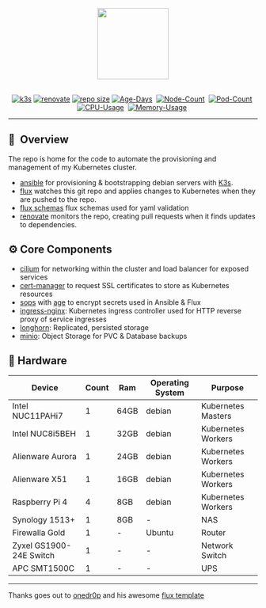 <div align="center">

<img src="https://camo.githubusercontent.com/eec89a711423634860ccdce3337ba8f922c424d921650684c69fc12d051e2a39/68747470733a2f2f692e696d6775722e636f6d2f676476426b4e452e706e67" align="center" width="144px" height="144px"/>
</div>

<br/>

<div align="center">

[![k3s](https://img.shields.io/badge/k3s-v1.28-brightgreen?logo=kubernetes&logoColor=white)](https://k3s.io/)
[![renovate](https://img.shields.io/badge/renovate-enabled-brightgreen?logo=renovatebot&logoColor=white)](https://github.com/renovatebot/renovate)
[![repo size](https://img.shields.io/github/repo-size/clarknova99/home-cluster)](https://github.com/clarknova99/home-cluster)
[![Age-Days](https://img.shields.io/endpoint?url=https%3A%2F%2Fkromgo.bigwang.org%2Fquery%3Fformat%3Dendpoint%26metric%3Dcluster_age_days&style=flat-square&label=Age)](https://github.com/kashalls/kromgo/)&nbsp;
[![Node-Count](https://img.shields.io/endpoint?url=https%3A%2F%2Fkromgo.bigwang.org%2Fquery%3Fformat%3Dendpoint%26metric%3Dcluster_node_count&style=flat-square&label=Nodes)](https://github.com/kashalls/kromgo/)&nbsp;
[![Pod-Count](https://img.shields.io/endpoint?url=https%3A%2F%2Fkromgo.bigwang.org%2Fquery%3Fformat%3Dendpoint%26metric%3Dcluster_pod_count&style=flat-square&label=Pods)](https://github.com/kashalls/kromgo/)&nbsp;
[![CPU-Usage](https://img.shields.io/endpoint?url=https%3A%2F%2Fkromgo.bigwang.org%2Fquery%3Fformat%3Dendpoint%26metric%3Dcluster_cpu_usage&style=flat-square&label=CPU)](https://github.com/kashalls/kromgo/)&nbsp;
[![Memory-Usage](https://img.shields.io/endpoint?url=https%3A%2F%2Fkromgo.bigwang.org%2Fquery%3Fformat%3Dendpoint%26metric%3Dcluster_memory_usage&style=flat-square&label=Memory)](https://github.com/kashalls/kromgo/)&nbsp;

</div>

---

## :book:&nbsp; Overview

The repo is home for the code to automate the provisioning and management of my Kubernetes cluster.
* [ansible](https://www.ansible.com) for provisioning & bootstrapping debian servers with [K3s](https://k3s.io).
* [flux](https://toolkit.fluxcd.io)  watches this git repo and applies changes to Kubernetes when they are pushed to the repo.
* [flux schemas](https://github.com/fluxcd-community/flux2-schemas/) flux schemas used for yaml validation
* [renovate](https://github.com/renovatebot/renovate) monitors the repo, creating pull requests when it finds updates to dependencies.

## :gear: Core Components
* [cilium](https://cilium.io/) for networking within the cluster and load balancer for exposed services
* [cert-manager](https://cert-manager.io) to request SSL certificates to store as Kubernetes resources
* [sops](https://github.com/mozilla/sops) with [age](https://github.com/FiloSottile/age) to encrypt secrets used in Ansible & Flux
* [ingress-nginx](https://github.com/kubernetes/ingress-nginx): Kubernetes ingress controller used for HTTP reverse proxy of service ingresses
* [longhorn](https://longhorn.io/): Replicated, persisted storage
* [minio](https://min.io/): Object Storage for PVC & Database backups



## 🔧 Hardware
| Device | Count | Ram | Operating System | Purpose |
| --- | --- | --- | --- | --- |
| Intel NUC11PAHi7 | 1   | 64GB | debian | Kubernetes Masters |
| Intel NUC8i5BEH | 1   | 32GB | debian | Kubernetes Workers |
| Alienware Aurora | 1   | 24GB | debian | Kubernetes Workers |
| Alienware X51  | 1   | 16GB | debian | Kubernetes Workers |
| Raspberry Pi 4 | 4   | 8GB | debian | Kubernetes Workers |
| Synology 1513+ | 1   | 8GB | - | NAS |
| Firewalla Gold | 1   | - | Ubuntu | Router |
| Zyxel GS1900-24E Switch | 1   | -   | -   | Network Switch |
| APC SMT1500C | 1   | -   | -   | UPS |

---

Thanks goes out to [onedr0p](https://github.com/onedr0p) and his awesome [flux template](https://github.com/onedr0p)
